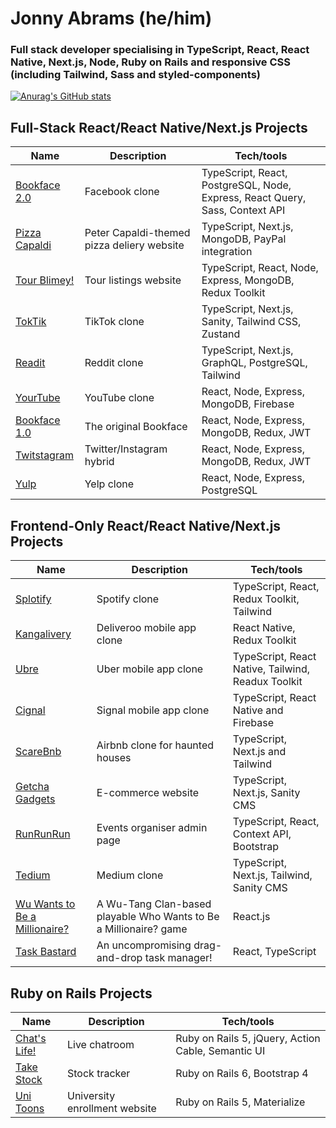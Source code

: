# Jonny Abrams (he/him)

### Full stack developer specialising in TypeScript, React, React Native, Next.js, Node, Ruby on Rails and responsive CSS (including Tailwind, Sass and styled-components)

[![Anurag's GitHub stats](https://github-readme-stats.vercel.app/api?username=jonnyabrams)](https://github.com/anuraghazra/github-readme-stats)

## Full-Stack React/React Native/Next.js Projects

| Name                         | Description       | Tech/tools        |
| ---------------------------- | ----------------- | ----------------- |
| [Bookface 2.0](https://github.com/jonnyabrams/bookface-2.0) | Facebook clone | TypeScript, React, PostgreSQL, Node, Express, React Query, Sass, Context API |
| [Pizza Capaldi](https://github.com/jonnyabrams/pizza-capaldi) | Peter Capaldi-themed pizza deliery website | TypeScript, Next.js, MongoDB, PayPal integration |
| [Tour Blimey!](https://github.com/jonnyabrams/tour-blimey) | Tour listings website | TypeScript, React, Node, Express, MongoDB, Redux Toolkit |
| [TokTik](https://github.com/jonnyabrams/toktik) | TikTok clone | TypeScript, Next.js, Sanity, Tailwind CSS, Zustand |
| [Readit](https://github.com/jonnyabrams/readit) | Reddit clone | TypeScript, Next.js, GraphQL, PostgreSQL, Tailwind |
| [YourTube](https://github.com/jonnyabrams/yourtube) | YouTube clone | React, Node, Express, MongoDB, Firebase |
| [Bookface 1.0](https://github.com/jonnyabrams/bookface) | The original Bookface | React, Node, Express, MongoDB, Redux, JWT             |
| [Twitstagram](https://github.com/jonnyabrams/twitstagram)  | Twitter/Instagram hybrid | React, Node, Express, MongoDB, Redux, JWT |
| [Yulp](https://github.com/jonnyabrams/yulp) | Yelp clone | React, Node, Express, PostgreSQL  |

## Frontend-Only React/React Native/Next.js Projects

| Name                         | Description       | Tech/tools        |
| ---------------------------- | ----------------- | ----------------- |
| [Splotify](https://github.com/jonnyabrams/splotify)        | Spotify clone | TypeScript, React, Redux Toolkit, Tailwind |
| [Kangalivery](https://github.com/jonnyabrams/kangalivery)  | Deliveroo mobile app clone| React Native, Redux Toolkit |
| [Ubre](https://github.com/jonnyabrams/ubre)  | Uber mobile app clone| TypeScript, React Native, Tailwind, Readux Toolkit |
| [Cignal](https://github.com/jonnyabrams/kangalivery)  | Signal mobile app clone| TypeScript, React Native and Firebase |
| [ScareBnb](https://github.com/jonnyabrams/scarebnb)  | Airbnb clone for haunted houses | TypeScript, Next.js and Tailwind |
| [Getcha Gadgets](https://github.com/jonnyabrams/ecommerce-typescript)        | E-commerce website | TypeScript, Next.js, Sanity CMS |
| [RunRunRun](https://github.com/jonnyabrams/runrunrun)  | Events organiser admin page| TypeScript, React, Context API, Bootstrap |
| [Tedium](https://github.com/jonnyabrams/tedium)        | Medium clone | TypeScript, Next.js, Tailwind, Sanity CMS |
| [Wu Wants to Be a Millionaire?](https://github.com/jonnyabrams/wu-wants-to-be-a-millionaire)  | A Wu-Tang Clan-based playable Who Wants to Be a Millionaire? game| React.js |
| [Task Bastard](https://github.com/jonnyabrams/task-bastard-tsx)        | An uncompromising drag-and-drop task manager! | React, TypeScript |

## Ruby on Rails Projects

| Name                         | Description       | Tech/tools        |
| ---------------------------- | ----------------- | ----------------- |
| [Chat's Life!](https://github.com/jonnyabrams/rails-chat-app)        | Live chatroom | Ruby on Rails 5, jQuery, Action Cable, Semantic UI |
| [Take Stock](https://github.com/jonnyabrams/rails-stock-tracker)  | Stock tracker| Ruby on Rails 6, Bootstrap 4 |
| [Uni Toons](https://github.com/jonnyabrams/rails_university_app)        | University enrollment website | Ruby on Rails 5, Materialize |
